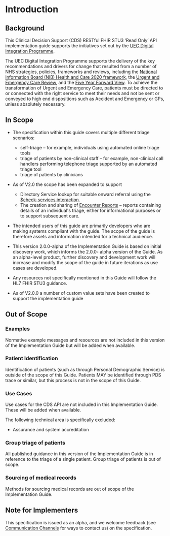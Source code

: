 # Introduction #

## Background ##

This Clinical Decision Support (CDS) RESTful FHIR STU3 ‘Read Only’ API implementation guide supports the initiatives set out by the [UEC Digital Integration Programme](https://digital.nhs.uk/about-nhs-digital/our-work/transforming-health-and-care-through-technology/urgent-and-emergency-care-domain-b/urgent-and-emergency-care-digital-integration).

The UEC Digital Integration Programme supports the delivery of the key recommendations and drivers for change that resulted from a number of NHS strategies, policies, frameworks and reviews, including the [National Information Board (NIB) Health and Care 2020 framework]( https://www.gov.uk/government/publications/personalised-health-and-care-2020), 
the [Urgent and Emergency Care Review](https://www.england.nhs.uk/wp-content/uploads/2015/06/trans-uec.pdf), and the [Five Year Forward View](https://www.england.nhs.uk/five-year-forward-view/). To achieve the transformation of Urgent and Emergency Care, patients must be directed to or connected with the right service to meet their needs and not be sent or conveyed to high end dispositions such as Accident and Emergency or GPs, unless absolutely necessary.  

## In Scope ##

- The specification within this guide covers multiple different triage scenarios:
  - self-triage – for example, individuals using automated online triage tools
  - triage of patients by non-clinical staff – for example, non-clinical call handlers performing telephone triage supported by an automated triage tool
  - triage of patients by clinicians

- As of V2.0 the scope has been expanded to support 
    - Directory Service lookup for suitable onward referral using the [$check-services interaction](api_check_services.html). 
    - The creation and sharing of [Encounter Reports](api_encounter.html) – reports containing details of an individual's triage, either for informational purposes or to support subsequent care.
- The intended users of this guide are primarily developers who are making systems compliant with the guide. The scope of the guide is therefore assets and information intended for a technical audience.
- This version 2.0.0-alpha of the Implementation Guide is based on initial discovery work, which informs the 2.0.0- alpha version of the Guide. As an alpha-level product, further discovery and development work will increase and modify the scope of the guide in future iterations as use cases are developed.
- Any resources not specifically mentioned in this Guide will follow the HL7 FHIR STU3 guidance. 
- As of V2.0.0 a number of custom value sets have been created to support the implementation guide


## Out of Scope ##

### Examples ###
Normative example messages and resources are not included in this version of the Implementation Guide but will be added when available.

### Patient Identification ###
Identification of patients (such as through Personal Demographic Service) is outside of the scope of this Guide. Patients MAY be identified through PDS trace or similar, but this process is not in the scope of this Guide.

### Use Cases ###
Use cases for the CDS API are not included in this Implementation Guide. These will be added when available.

The following technical area is specifically excluded:
* Assurance and system accreditation

### Group triage of patients ###
All published guidance in this version of the Implementation Guide is in reference to the triage of a single patient. Group triage of patients is out of scope.

### Sourcing of medical records ###
Methods for sourcing medical records are out of scope of the Implementation Guide.


## Note for Implementers ##
This specification is issued as an alpha, and we welcome feedback (see [Communication Channels](support_communications.html) for ways to contact us) on the specification.
